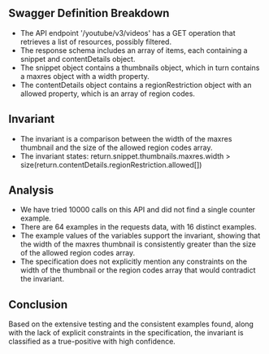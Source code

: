 ## Swagger Definition Breakdown
- The API endpoint '/youtube/v3/videos' has a GET operation that retrieves a list of resources, possibly filtered.
- The response schema includes an array of items, each containing a snippet and contentDetails object.
- The snippet object contains a thumbnails object, which in turn contains a maxres object with a width property.
- The contentDetails object contains a regionRestriction object with an allowed property, which is an array of region codes.

## Invariant
- The invariant is a comparison between the width of the maxres thumbnail and the size of the allowed region codes array.
- The invariant states: return.snippet.thumbnails.maxres.width > size(return.contentDetails.regionRestriction.allowed[])

## Analysis
- We have tried 10000 calls on this API and did not find a single counter example.
- There are 64 examples in the requests data, with 16 distinct examples.
- The example values of the variables support the invariant, showing that the width of the maxres thumbnail is consistently greater than the size of the allowed region codes array.
- The specification does not explicitly mention any constraints on the width of the thumbnail or the region codes array that would contradict the invariant.

## Conclusion
Based on the extensive testing and the consistent examples found, along with the lack of explicit constraints in the specification, the invariant is classified as a true-positive with high confidence.
